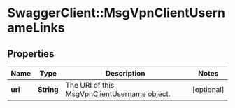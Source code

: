 # SwaggerClient::MsgVpnClientUsernameLinks

## Properties
Name | Type | Description | Notes
------------ | ------------- | ------------- | -------------
**uri** | **String** | The URI of this MsgVpnClientUsername object. | [optional] 


